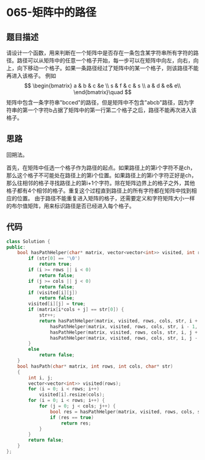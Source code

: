 # 065-矩阵中的路径



## 题目描述

请设计一个函数，用来判断在一个矩阵中是否存在一条包含某字符串所有字符的路径。路径可以从矩阵中的任意一个格子开始，每一步可以在矩阵中向左，向右，向上，向下移动一个格子。如果一条路径经过了矩阵中的某一个格子，则该路径不能再进入该格子。 例如
$$
\begin{bmatrix} a & b & c &e \\ s & f & c & s \\ a & d & e& e\\ \end{bmatrix}\quad
$$
 矩阵中包含一条字符串"bcced"的路径，但是矩阵中不包含"abcb"路径，因为字符串的第一个字符b占据了矩阵中的第一行第二个格子之后，路径不能再次进入该格子。



## 思路

回朔法。

首先，在矩阵中任选一个格子作为路径的起点。如果路径上的第i个字符不是ch，那么这个格子不可能处在路径上的第i个位置。如果路径上的第i个字符正好是ch，那么往相邻的格子寻找路径上的第i+1个字符。除在矩阵边界上的格子之外，其他格子都有4个相邻的格子。重复这个过程直到路径上的所有字符都在矩阵中找到相应的位置。 
由于路径不能重复进入矩阵的格子，还需要定义和字符矩阵大小一样的布尔值矩阵，用来标识路径是否已经进入每个格子。 




## 代码

```c++
class Solution {
public:
	bool hasPathHelper(char* matrix, vector<vector<int>> visited, int rows, int cols, char* str, int i, int j) {
		if (str[0] == '\0')
			return true;
		if (i >= rows || i < 0)
			return false;
		if (j >= cols || j < 0)
			return false;
        if (visited[i][j])
            return false;
        visited[i][j] = true;
		if (matrix[i*cols + j] == str[0]) {
			str++;
			return hasPathHelper(matrix, visited, rows, cols, str, i + 1, j) ||
				hasPathHelper(matrix, visited, rows, cols, str, i - 1, j) ||
				hasPathHelper(matrix, visited, rows, cols, str, i, j + 1) ||
				hasPathHelper(matrix, visited, rows, cols, str, i, j - 1);
		}
		else
			return false;
	}
	bool hasPath(char* matrix, int rows, int cols, char* str)
	{
		int i, j;
        vector<vector<int>> visited(rows);
        for (i = 0; i < rows; i++)
            visited[i].resize(cols);
		for (i = 0; i < rows; i++) {
			for (j = 0; j < cols; j++) {
				bool res = hasPathHelper(matrix, visited, rows, cols, str, i, j);
				if (res == true)
					return res;
			}
		}
		return false;
	}
};
```

